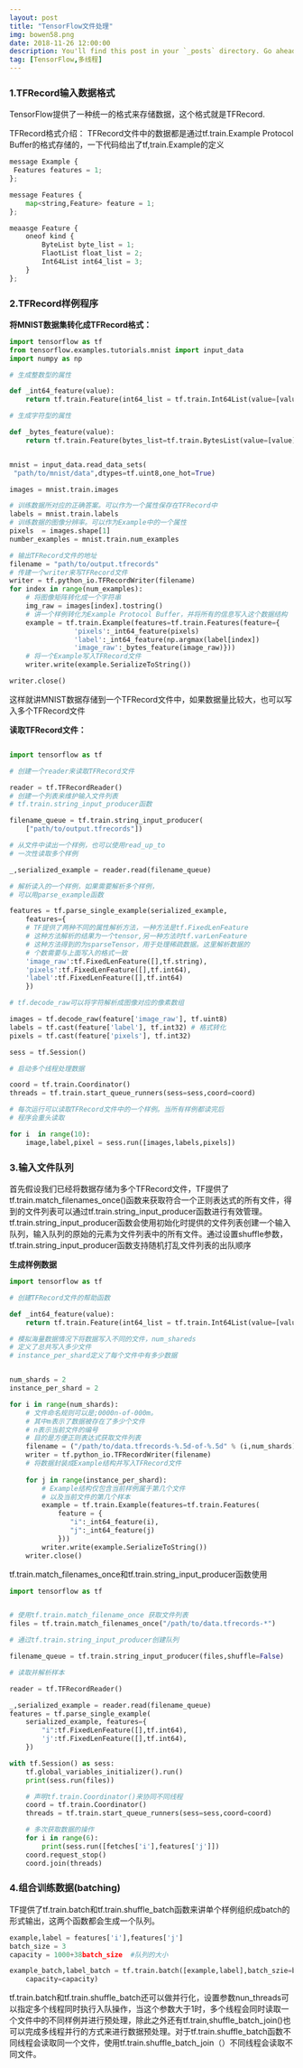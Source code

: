```yaml
---
layout: post
title: "TensorFlow文件处理"
img: bowen58.png
date: 2018-11-26 12:00:00 
description: You'll find this post in your `_posts` directory. Go ahead and edit it and re-build the site to see your changes. # Add post description (optional)
tag: [TensorFlow,多线程]
---
```


### 1.TFRecord输入数据格式

TensorFlow提供了一种统一的格式来存储数据，这个格式就是TFRecord.

TFRecord格式介绍： TFRecord文件中的数据都是通过tf.train.Example Protocol Buffer的格式存储的，一下代码给出了tf,train.Example的定义

```python
message Example {
 Features features = 1;
};

message Features {
    map<string,Feature> feature = 1;
};

meaasge Feature {
    oneof kind {
        ByteList byte_list = 1;
        FlaotList float_list = 2;
        Int64List int64_list = 3;
    }
};
```

### 2.TFRecord样例程序

**将MNIST数据集转化成TFRecord格式：**

```python
import tensorflow as tf
from tensorflow.examples.tutorials.mnist import input_data
import numpy as np

# 生成整数型的属性

def _int64_feature(value):
    return tf.train.Feature(int64_list = tf.train.Int64List(value=[value]))

# 生成字符型的属性

def _bytes_feature(value):
    return tf.train.Feature(bytes_list=tf.train.BytesList(value=[value]))


mnist = input_data.read_data_sets(
 "path/to/mnist/data",dtypes=tf.uint8,one_hot=True)

images = mnist.train.images

# 训练数据所对应的正确答案。可以作为一个属性保存在TFRecord中
labels = mnist.train.labels
# 训练数据的图像分辨率。可以作为Example中的一个属性
pixels  = images.shape[1]
number_examples = mnist.train.num_examples

# 输出TFRecord文件的地址
filename = "path/to/output.tfrecords"
# 传建一个writer来写TFRecord文件
writer = tf.python_io.TFRecordWriter(filename)
for index in range(num_examples):
    # 将图像矩阵转化成一个字符串
    img_raw = images[index].tostring()
    # 讲一个样例转化为Example Protocol Buffer，并将所有的信息写入这个数据结构
    example = tf.train.Example(features=tf.train.Features(feature={
                'pixels':_int64_feature(pixels)
                'label':_int64_feature(np.argmax(label[index])
                'image_raw':_bytes_feature(image_raw)}))
    # 将一个Example写入TFRecord文件
    writer.write(example.SerializeToString())

writer.close()
```

这样就讲MNIST数据存储到一个TFRecord文件中，如果数据量比较大，也可以写入多个TFRecord文件

**读取TFRecord文件：**

```python

import tensorflow as tf

# 创建一个reader来读取TFRecord文件

reader = tf.TFRecordReader()
# 创建一个列表来维护输入文件列表
# tf.train.string_input_producer函数

filename_queue = tf.train.string_input_producer(
	["path/to/output.tfrecords"])

# 从文件中读出一个样例，也可以使用read_up_to
# 一次性读取多个样例

_,serialized_example = reader.read(filename_queue)

# 解析读入的一个样例，如果需要解析多个样例，
# 可以用parse_example函数

features = tf.parse_single_example(serialized_example,
	features={
	# TF提供了两种不同的属性解析方法，一种方法是tf.FixedLenFeature
	# 这种方法解析的结果为一个tensor,另一种方法时tf.varLenFeature
	# 这种方法得到的为sparseTensor，用于处理稀疏数据。这里解析数据的
	# 个数需要与上面写入的格式一致
	'image_raw':tf.FixedLenFeature([],tf.string),
	'pixels':tf.FixedLenFeature([],tf.int64),
	'label':tf.FixedLenFeature([],tf.int64)
	})

# tf.decode_raw可以将字符解析成图像对应的像素数组

images = tf.decode_raw(feature['image_raw'], tf.uint8)
labels = tf.cast(feature['label'], tf.int32) # 格式转化
pixels = tf.cast(feature['pixels'], tf.int32)

sess = tf.Session()

# 启动多个线程处理数据

coord = tf.train.Coordinator()
threads = tf.train.start_queue_runners(sess=sess,coord=coord)

# 每次运行可以读取TFRecord文件中的一个样例。当所有样例都读完后
# 程序会重头读取

for i  in range(10):
	image,label,pixel = sess.run([images,labels,pixels])
```

### 3.输入文件队列

首先假设我们已经将数据存储为多个TFRecord文件，TF提供了tf.train.match_filenames_once()函数来获取符合一个正则表达式的所有文件，得到的文件列表可以通过tf.train.string_input_producer函数进行有效管理。tf.train.string_input_producer函数会使用初始化时提供的文件列表创建一个输入队列，输入队列的原始的元素为文件列表中的所有文件。通过设置shuffle参数，tf.train.string_input_producer函数支持随机打乱文件列表的出队顺序

**生成样例数据**

```python
import tensorflow as tf

# 创建TFRecord文件的帮助函数

def _int64_feature(value):
	return tf.train.Feature(int64_list = tf.train.Int64List(value=[value]))

# 模拟海量数据情况下将数据写入不同的文件，num_shareds
# 定义了总共写入多少文件
# instance_per_shard定义了每个文件中有多少数据


num_shards = 2
instance_per_shard = 2

for i in range(num_shards):
	# 文件命名规则可以是;0000n-of-000m。
	# 其中m表示了数据被存在了多少个文件
	# n表示当前文件的编号
	# 目的是方便正则表达式获取文件列表
	filename = ("/path/to/data.tfrecords-%.5d-of-%.5d" % (i,num_shards))
	writer = tf.python_io.TFRecordWriter(filename)
	# 将数据封装成Example结构并写入TFRecord文件
	
	for j in range(instance_per_shard):
		# Example结构仅包含当前样例属于第几个文件
		# 以及当前文件的第几个样本
		example = tf.train.Example(features=tf.train.Features(
			feature = {
			   "i":_int64_feature(i),
			   "j":_int64_feature(j)
			}))
		writer.write(example.SerializeToString())
	writer.close()
```

tf.train.match_filenames_once和tf.train.string_input_producer函数使用

```python
import tensorflow as tf


# 使用tf.train.match_filename_once 获取文件列表
files = tf.train.match_filenames_once("/path/to/data.tfrecords-*")

# 通过tf.train.string_input_producer创建队列

filename_queue = tf.train.string_input_producer(files,shuffle=False)

# 读取并解析样本

reader = tf.TFRecordReader()

_,serialized_example = reader.read(filename_queue)
features = tf.parse_single_example(
	serialized_example, features={
		"i":tf.FixedLenFeature([],tf.int64),
		'j':tf.FixedLenFeature([],tf.int64),
	})

with tf.Session() as sess:
	tf.global_variables_initializer().run()
	print(sess.run(files))

	# 声明tf.train.Coordinator()来协同不同线程
	coord = tf.train.Coordinator()
	threads = tf.train.start_queue_runners(sess=sess,coord=coord)

	# 多次获取数据的操作
	for i in range(6):
		print(sess.run([fetches['i'],features['j']])
	coord.request_stop()
	coord.join(threads)
```

### 4.组合训练数据(batching)

TF提供了tf.train.batch和tf.train.shuffle_batch函数来讲单个样例组织成batch的形式输出，这两个函数都会生成一个队列。

```python
example,label = features['i'],features['j']
batch_size = 3
capacity = 1000+38batch_size  #队列的大小

example_batch,label_batch = tf.train.batch([example,label],batch_szie=batch_size,
	capacity=capacity)
```

tf.train.batch和tf.train.shuffle_batch还可以做并行化，设置参数nun_threads可以指定多个线程同时执行入队操作，当这个参数大于1时，多个线程会同时读取一个文件中的不同样例并进行预处理，除此之外还有tf.train,shuffle_batch_join()也可以完成多线程并行的方式来进行数据预处理。对于tf.train.shuffle_batch函数不同线程会读取同一个文件，使用tf.train.shuffle_batch_join（）不同线程会读取不同文件。






